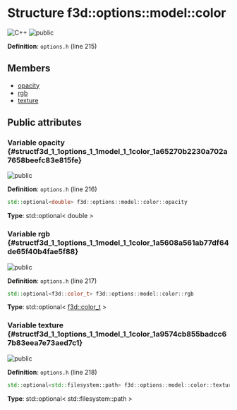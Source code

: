 # Structure f3d::options::model::color

![][C++]
![][public]

**Definition**: `options.h` (line 215)





## Members

* [opacity](structf3d_1_1options_1_1model_1_1color.md#structf3d_1_1options_1_1model_1_1color_1a65270b2230a702a7658beefc83e815fe)
* [rgb](structf3d_1_1options_1_1model_1_1color.md#structf3d_1_1options_1_1model_1_1color_1a5608a561ab77df64de65f40b4fae5f88)
* [texture](structf3d_1_1options_1_1model_1_1color.md#structf3d_1_1options_1_1model_1_1color_1a9574cb855badcc67b83eea7e73aed7c1)

## Public attributes

### Variable opacity {#structf3d_1_1options_1_1model_1_1color_1a65270b2230a702a7658beefc83e815fe}

![][public]

**Definition**: `options.h` (line 216)


```cpp
std::optional<double> f3d::options::model::color::opacity
```








**Type**: std::optional< double >



### Variable rgb {#structf3d_1_1options_1_1model_1_1color_1a5608a561ab77df64de65f40b4fae5f88}

![][public]

**Definition**: `options.h` (line 217)


```cpp
std::optional<f3d::color_t> f3d::options::model::color::rgb
```








**Type**: std::optional< [f3d::color\_t](classf3d_1_1color__t.md) >



### Variable texture {#structf3d_1_1options_1_1model_1_1color_1a9574cb855badcc67b83eea7e73aed7c1}

![][public]

**Definition**: `options.h` (line 218)


```cpp
std::optional<std::filesystem::path> f3d::options::model::color::texture
```








**Type**: std::optional< std::filesystem::path >



[public]: https://img.shields.io/badge/-public-brightgreen (public)
[C++]: https://img.shields.io/badge/language-C%2B%2B-blue (C++)